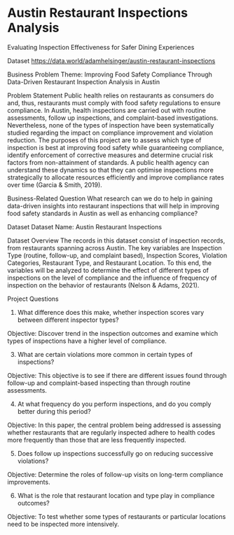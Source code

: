 # Austin Restaurant Inspections Analysis
Evaluating Inspection Effectiveness for Safer Dining Experiences
 

Dataset
https://data.world/adamhelsinger/austin-restaurant-inspections

Business Problem
Theme: Improving Food Safety Compliance Through Data-Driven Restaurant Inspection Analysis in Austin

Problem Statement
Public health relies on restaurants as consumers do and, thus, restaurants must comply with food safety regulations to ensure compliance. In Austin, health inspections are carried out with routine assessments, follow up inspections, and complaint-based investigations. Nevertheless, none of the types of inspection have been systematically studied regarding the impact on compliance improvement and violation reduction. The purposes of this project are to assess which type of inspection is best at improving food safety while guaranteeing compliance, identify enforcement of corrective measures and determine crucial risk factors from non-attainment of standards. A public health agency can understand these dynamics so that they can optimise inspections more strategically to allocate resources efficiently and improve compliance rates over time (Garcia & Smith, 2019).

Business-Related Question
What research can we do to help in gaining data-driven insights into restaurant inspections that will help in improving food safety standards in Austin as well as enhancing compliance?

Dataset
Dataset Name: Austin Restaurant Inspections

Dataset Overview
The records in this dataset consist of inspection records, from restaurants spanning across Austin. The key variables are Inspection Type (routine, follow-up, and complaint based), Inspection Scores, Violation Categories, Restaurant Type, and Restaurant Location. To this end, the variables will be analyzed to determine the effect of different types of inspections on the level of compliance and the influence of frequency of inspection on the behavior of restaurants (Nelson & Adams, 2021).

Project Questions

1.	What difference does this make, whether inspection scores vary between different inspector types?

Objective: Discover trend in the inspection outcomes and examine which types of inspections have a higher level of compliance.

3.	What are certain violations more common in certain types of inspections?

Objective: This objective is to see if there are different issues found through follow-up and complaint-based inspecting than through routine assessments.

4.	At what frequency do you perform inspections, and do you comply better during this period?

Objective: In this paper, the central problem being addressed is assessing whether restaurants that are regularly inspected adhere to health codes more frequently than those that are less frequently inspected.

5.	Does follow up inspections successfully go on reducing successive violations?

Objective: Determine the roles of follow-up visits on long-term compliance improvements.

6.	What is the role that restaurant location and type play in compliance outcomes?

Objective: To test whether some types of restaurants or particular locations need to be inspected more intensively.
 





